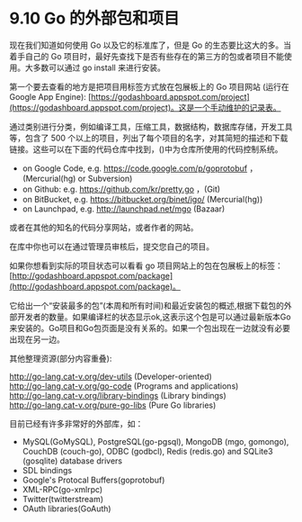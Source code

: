 # 9.10 Go 的外部包和项目

现在我们知道如何使用 Go 以及它的标准库了，但是 Go 的生态要比这大的多。当着手自己的 Go 项目时，最好先查找下是否有些存在的第三方的包或者项目不能使用。大多数可以通过 go install 来进行安装。

第一个要去查看的地方是把项目用标签方式放在包展板上的 Go 项目网站
(运行在Google App Engine): [https://godashboard.appspot.com/project](https://godashboard.appspot.com/project)。这是一个手动维护的记录表。

通过类别进行分类，例如编译工具，压缩工具，数据结构，数据库存储，开发工具等，包含了 500 个以上的项目，列出了每个项目的名字，对其简短的描述和下载链接。这些可以在下面的代码仓库中找到，()中为仓库所使用的代码控制系统。

- on Google Code, e.g. https://code.google.com/p/goprotobuf ，(Mercurial(hg) or Subversion)
- on Github: e.g. https://github.com/kr/pretty.go ，(Git)
- on BitBucket, e.g. https://bitbucket.org/binet/igo/ (Mercurial(hg))
- on Launchpad, e.g. http://launchpad.net/mgo (Bazaar)

或者在其他的知名的代码分享网站，或者作者的网站。

在库中你也可以在通过管理员审核后，提交您自己的项目。

如果你想看到实际的项目状态可以看看 go 项目网站上的包在包展板上的标签：[http://godashboard.appspot.com/package](http://godashboard.appspot.com/package)。

它给出一个“安装最多的包”(本周和所有时间)和最近安装包的概述,根据下载包的外部开发者的数量。如果编译栏的状态显示ok,这表示这个包是可以通过最新版本Go来安装的。Go项目和Go包页面是没有关系的。如果一个包出现在一边就没有必要出现在另一边。

其他整理资源(部分内容重叠):

http://go-lang.cat-v.org/dev-utils (Developer-oriented)  
http://go-lang.cat-v.org/go-code (Programs and applications)  
http://go-lang.cat-v.org/library-bindings (Library bindings)  
http://go-lang.cat-v.org/pure-go-libs (Pure Go libraries)

目前已经有许多非常好的外部库，如：

*	 MySQL(GoMySQL), PostgreSQL(go-pgsql), MongoDB (mgo, gomongo), CouchDB (couch-go), ODBC (godbcl), Redis (redis.go) and SQLite3 (gosqlite) database drivers
*	SDL bindings
*	Google's Protocal Buffers(goprotobuf)
*	XML-RPC(go-xmlrpc)
*	Twitter(twitterstream)
*	OAuth libraries(GoAuth)